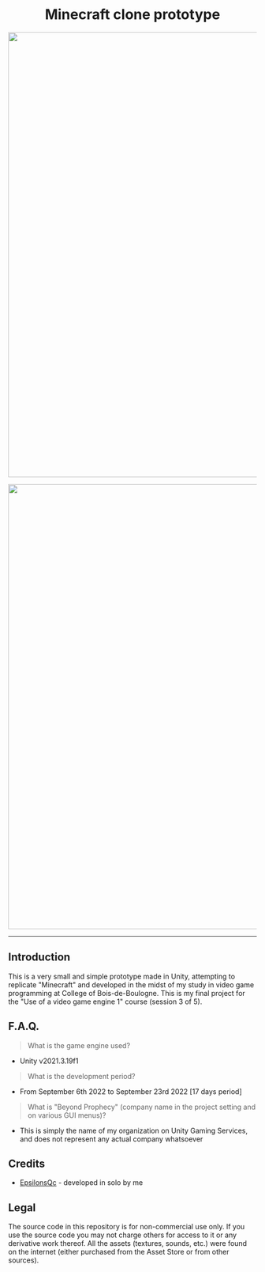 <h1 align="center">Minecraft clone prototype</h1>
<p align="center"><img width="900" src="https://user-images.githubusercontent.com/11299907/221444088-35ff8392-9b13-4c9b-98cc-d69afe04e2a1.png"></p>
<p align="center"><img width="900" src="https://user-images.githubusercontent.com/11299907/221443951-353ad878-f39b-4e2f-ac88-0c3487dc03ef.png"></p>

---

## Introduction
This is a very small and simple prototype made in Unity, attempting to replicate "Minecraft" and developed in the midst of my study in video game programming at College of Bois-de-Boulogne. This is my final project for the "Use of a video game engine 1" course (session 3 of 5).

## F.A.Q.

> What is the game engine used?
- Unity v2021.3.19f1

> What is the development period?
- From September 6th 2022 to September 23rd 2022 [17 days period]

> What is "Beyond Prophecy" (company name in the project setting and on various GUI menus)?
- This is simply the name of my organization on Unity Gaming Services, and does not represent any actual company whatsoever

## Credits
- [EpsilonsQc](https://github.com/EpsilonsQc) - developed in solo by me

## Legal
The source code in this repository is for non-commercial use only. If you use the source code you may not charge others for access to it or any derivative work thereof. All the assets (textures, sounds, etc.) were found on the internet (either purchased from the Asset Store or from other sources).
